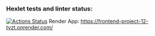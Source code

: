 ### Hexlet tests and linter status:
[![Actions Status](https://github.com/aydaver/frontend-project-12/actions/workflows/hexlet-check.yml/badge.svg)](https://github.com/aydaver/frontend-project-12/actions)
Render App: https://frontend-project-12-tvzt.onrender.com/